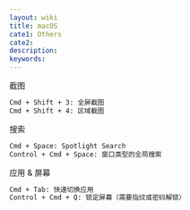 ```yaml
---
layout: wiki
title: macOS
cate1: Others
cate2:
description: 
keywords:
---
```


截图
```txt
Cmd + Shift + 3: 全屏截图
Cmd + Shift + 4: 区域截图
```

搜索
```txt
Cmd + Space: Spotlight Search
Control + Cmd + Space: 窗口类型的全局搜索
```

应用 & 屏幕
```txt
Cmd + Tab: 快速切换应用
Control + Cmd + Q: 锁定屏幕（需要指纹或密码解锁）
```
